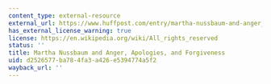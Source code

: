 ```yaml
---
content_type: external-resource
external_url: https://www.huffpost.com/entry/martha-nussbaum-and-anger_b_10319842
has_external_license_warning: true
license: https://en.wikipedia.org/wiki/All_rights_reserved
status: ''
title: Martha Nussbaum and Anger, Apologies, and Forgiveness
uid: d2526577-ba78-4fa3-a426-e5394774a5f2
wayback_url: ''
---
```

